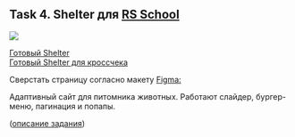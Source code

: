 ## Task 4. Shelter для [RS School](https://rs.school/)

![](https://github.com/mauta/shelter/shelter.png)

[Готовый Shelter](https://mauta.github.io/shelter/shelter/pages/main/index.html)\
[Готовый Shelter для кроссчека](https://rolling-scopes-school.github.io/mauta-JS2020Q3/shelter/pages/main/index.html)

Сверстать страницу согласно макету [Figma:](https://www.figma.com/file/tKcmzkARtMUFQAR9VLdLkl/shelter-dom) 

Адаптивный сайт для питомника животных. Работают слайдер, бургер-меню, пагинация и попапы. 

([описание задания](https://github.com/rolling-scopes-school/tasks/blob/master/tasks/markups/level-2/shelter/shelter-DOM-ru.md))

